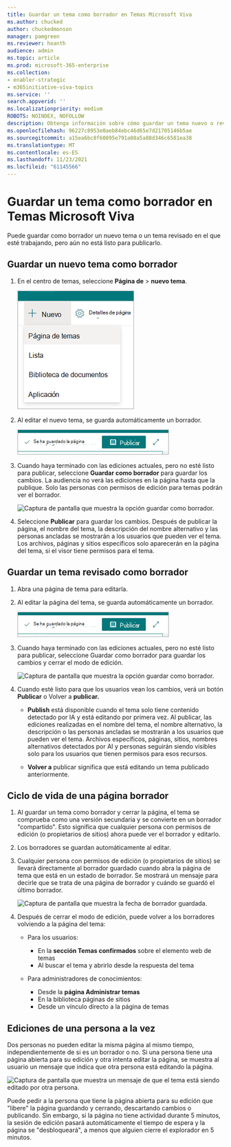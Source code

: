 ```yaml
---
title: Guardar un tema como borrador en Temas Microsoft Viva
ms.author: chucked
author: chuckedmonson
manager: pamgreen
ms.reviewer: hoanth
audience: admin
ms.topic: article
ms.prod: microsoft-365-enterprise
ms.collection:
- enabler-strategic
- m365initiative-viva-topics
ms.service: ''
search.appverid: ''
ms.localizationpriority: medium
ROBOTS: NOINDEX, NOFOLLOW
description: Obtenga información sobre cómo guardar un tema nuevo o revisado como borrador en Temas Microsoft Viva.
ms.openlocfilehash: 96227c8953e0aeb84ebc46d65e7d21705146b5ae
ms.sourcegitcommit: a15ea6bc8f60895e791a08a5a88d346c6581ea38
ms.translationtype: MT
ms.contentlocale: es-ES
ms.lasthandoff: 11/23/2021
ms.locfileid: "61145566"
---
```

# <a name="save-a-topic-as-a-draft-in-microsoft-viva-topics"></a>Guardar un tema como borrador en Temas Microsoft Viva

Puede guardar como borrador un nuevo tema o un tema revisado en el que esté trabajando, pero aún no está listo para publicarlo.

## <a name="save-a-new-topic-as-a-draft"></a>Guardar un nuevo tema como borrador

1. En el centro de temas, seleccione **Página de**  >  **nuevo tema**.
 
   ![Captura de pantalla que muestra la opción crear una nueva página de tema desde el centro de temas.](../media/knowledge-management/draft-create-topic-page.png)

2. Al editar el nuevo tema, se guarda automáticamente un borrador.
  
   ![Se ha guardado una captura de pantalla que muestra un borrador del tema.](../media/knowledge-management/draft-page-saved.png)

3. Cuando haya terminado con las ediciones actuales, pero no esté listo para publicar, seleccione **Guardar como borrador** para guardar los cambios. La audiencia no verá las ediciones en la página hasta que la publique. Solo las personas con permisos de edición para temas podrán ver el borrador. 

   ![Captura de pantalla que muestra la opción guardar como borrador.](../media/knowledge-management/draft-save-as-draft.png)

4. Seleccione **Publicar** para guardar los cambios. Después de publicar la página, el nombre del tema, la descripción del nombre alternativo y las personas ancladas se mostrarán a los usuarios que pueden ver el tema. Los archivos, páginas y sitios específicos solo aparecerán en la página del tema, si el visor tiene permisos para el tema.
 
## <a name="save-a-revised-topic-as-a-draft"></a>Guardar un tema revisado como borrador

1. Abra una página de tema para editarla.

2. Al editar la página del tema, se guarda automáticamente un borrador.
  
   ![Se ha guardado una captura de pantalla que muestra un borrador del tema.](../media/knowledge-management/draft-page-saved.png)

3. Cuando haya terminado con las ediciones actuales, pero  no esté listo para publicar, seleccione Guardar como borrador para guardar los cambios y cerrar el modo de edición.

   ![Captura de pantalla que muestra la opción guardar como borrador.](../media/knowledge-management/draft-save-as-draft.png)

4. Cuando esté listo para que los usuarios vean los cambios, verá un botón **Publicar** o Volver a **publicar.** 

    - **Publish** está disponible cuando el tema solo tiene contenido detectado por IA y está editando por primera vez. Al publicar, las ediciones realizadas en el nombre del tema, el nombre alternativo, la descripción o las personas ancladas se mostrarán a los usuarios que pueden ver el tema. Archivos específicos, páginas, sitios, nombres alternativos detectados por AI y personas seguirán siendo visibles solo para los usuarios que tienen permisos para esos recursos.

    - **Volver a** publicar significa que está editando un tema publicado anteriormente.
 
## <a name="lifecycle-of-a-draft-page"></a>Ciclo de vida de una página borrador
 
1. Al guardar un tema como borrador y cerrar la página, el tema se comprueba como una versión secundaria y se convierte en un borrador "compartido". Esto significa que cualquier persona con permisos de edición (o propietarios de sitios) ahora puede ver el borrador y editarlo.

2. Los borradores se guardan automáticamente al editar.

3.  Cualquier persona con permisos de edición (o propietarios de sitios) se llevará directamente al borrador guardado cuando abra la página de tema que está en un estado de borrador. Se mostrará un mensaje para decirle que se trata de una página de borrador y cuándo se guardó el último borrador.
  
    ![Captura de pantalla que muestra la fecha de borrador guardada.](../media/knowledge-management/draft-page-with-date.png)

4.  Después de cerrar el modo de edición, puede volver a los borradores volviendo a la página del tema:
    - Para los usuarios:
         - En la **sección Temas confirmados** sobre el elemento web de temas
         - Al buscar el tema y abrirlo desde la respuesta del tema

    - Para administradores de conocimientos:
         - Desde la **página Administrar temas**
         - En la biblioteca páginas de sitios
         - Desde un vínculo directo a la página de temas
 
## <a name="one-person-edits-at-a-time"></a>Ediciones de una persona a la vez

Dos personas no pueden editar la misma página al mismo tiempo, independientemente de si es un borrador o no. Si una persona tiene una página abierta para su edición y otra intenta editar la página, se muestra al usuario un mensaje que indica que otra persona está editando la página.
  
   ![Captura de pantalla que muestra un mensaje de que el tema está siendo editado por otra persona.](../media/knowledge-management/draft-one-edit-page.png)
 
Puede pedir a la persona que tiene la página abierta para su edición que "libere" la página guardando y cerrando, descartando cambios o publicando. Sin embargo, si la página no tiene actividad durante 5 minutos, la sesión de edición pasará automáticamente el tiempo de espera y la página se "desbloqueará", a menos que alguien cierre el explorador en 5 minutos.


